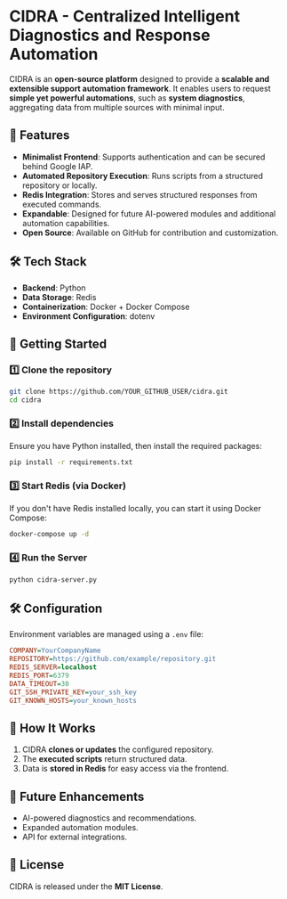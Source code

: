 # CIDRA - Centralized Intelligent Diagnostics and Response Automation

CIDRA is an **open-source platform** designed to provide a **scalable and extensible support automation framework**. It enables users to request **simple yet powerful automations**, such as **system diagnostics**, aggregating data from multiple sources with minimal input.

## 🌟 Features
- **Minimalist Frontend**: Supports authentication and can be secured behind Google IAP.
- **Automated Repository Execution**: Runs scripts from a structured repository or locally.
- **Redis Integration**: Stores and serves structured responses from executed commands.
- **Expandable**: Designed for future AI-powered modules and additional automation capabilities.
- **Open Source**: Available on GitHub for contribution and customization.

## 🛠️ Tech Stack
- **Backend**: Python
- **Data Storage**: Redis
- **Containerization**: Docker + Docker Compose
- **Environment Configuration**: dotenv

## 🚀 Getting Started

### 1️⃣ Clone the repository
```sh
git clone https://github.com/YOUR_GITHUB_USER/cidra.git
cd cidra
```

### 2️⃣ Install dependencies
Ensure you have Python installed, then install the required packages:
```sh
pip install -r requirements.txt
```

### 3️⃣ Start Redis (via Docker)
If you don't have Redis installed locally, you can start it using Docker Compose:
```sh
docker-compose up -d
```

### 4️⃣ Run the Server
```sh
python cidra-server.py
```

## 🛠 Configuration
Environment variables are managed using a `.env` file:
```ini
COMPANY=YourCompanyName
REPOSITORY=https://github.com/example/repository.git
REDIS_SERVER=localhost
REDIS_PORT=6379
DATA_TIMEOUT=30
GIT_SSH_PRIVATE_KEY=your_ssh_key
GIT_KNOWN_HOSTS=your_known_hosts
```

## 📌 How It Works
1. CIDRA **clones or updates** the configured repository.
2. The **executed scripts** return structured data.
3. Data is **stored in Redis** for easy access via the frontend.

## 💜 Future Enhancements
- AI-powered diagnostics and recommendations.
- Expanded automation modules.
- API for external integrations.

## 📝 License
CIDRA is released under the **MIT License**.